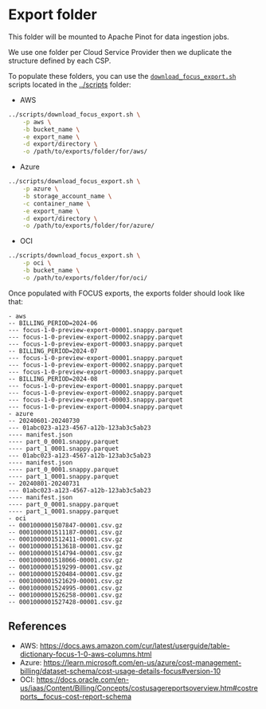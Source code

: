 # Export folder

This folder will be mounted to Apache Pinot for data ingestion jobs.

We use one folder per Cloud Service Provider then we duplicate the structure defined by each CSP.

To populate these folders, you can use the [`download_focus_export.sh`](../scripts/download_focus_export.sh) scripts located in the [../scripts](../scripts/) folder:

- AWS
```bash
../scripts/download_focus_export.sh \
    -p aws \
    -b bucket_name \
    -e export_name \
    -d export/directory \
    -o /path/to/exports/folder/for/aws/
```
- Azure
```bash
../scripts/download_focus_export.sh \
    -p azure \
    -b storage_account_name \
    -c container_name \
    -e export_name \
    -d export/directory \
    -o /path/to/exports/folder/for/azure/
```
- OCI
```bash
../scripts/download_focus_export.sh \
    -p oci \
    -b bucket_name \
    -o /path/to/exports/folder/for/oci/
```

Once populated with FOCUS exports, the exports folder should look like that:
```
- aws
-- BILLING_PERIOD=2024-06
--- focus-1-0-preview-export-00001.snappy.parquet
--- focus-1-0-preview-export-00002.snappy.parquet
--- focus-1-0-preview-export-00003.snappy.parquet
-- BILLING_PERIOD=2024-07
--- focus-1-0-preview-export-00001.snappy.parquet
--- focus-1-0-preview-export-00002.snappy.parquet
--- focus-1-0-preview-export-00003.snappy.parquet
-- BILLING_PERIOD=2024-08
--- focus-1-0-preview-export-00001.snappy.parquet
--- focus-1-0-preview-export-00002.snappy.parquet
--- focus-1-0-preview-export-00003.snappy.parquet
--- focus-1-0-preview-export-00004.snappy.parquet
- azure
-- 20240601-20240730
--- 01abc023-a123-4567-a12b-123ab3c5ab23
---- manifest.json
---- part_0_0001.snappy.parquet
---- part_1_0001.snappy.parquet
--- 01abc023-a123-4567-a12b-123ab3c5ab23
---- manifest.json
---- part_0_0001.snappy.parquet
---- part_1_0001.snappy.parquet
-- 20240801-20240731
--- 01abc023-a123-4567-a12b-123ab3c5ab23
---- manifest.json
---- part_0_0001.snappy.parquet
---- part_1_0001.snappy.parquet
- oci
-- 0001000001507847-00001.csv.gz
-- 0001000001511187-00001.csv.gz
-- 0001000001512411-00001.csv.gz
-- 0001000001513618-00001.csv.gz
-- 0001000001514794-00001.csv.gz
-- 0001000001518066-00001.csv.gz
-- 0001000001519299-00001.csv.gz
-- 0001000001520484-00001.csv.gz
-- 0001000001521629-00001.csv.gz
-- 0001000001524995-00001.csv.gz
-- 0001000001526258-00001.csv.gz
-- 0001000001527428-00001.csv.gz
```

## References

- AWS: https://docs.aws.amazon.com/cur/latest/userguide/table-dictionary-focus-1-0-aws-columns.html
- Azure: https://learn.microsoft.com/en-us/azure/cost-management-billing/dataset-schema/cost-usage-details-focus#version-10
- OCI: https://docs.oracle.com/en-us/iaas/Content/Billing/Concepts/costusagereportsoverview.htm#costreports__focus-cost-report-schema
